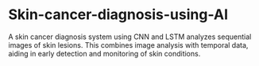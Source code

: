 # Skin-cancer-diagnosis-using-AI
A skin cancer diagnosis system using CNN and LSTM analyzes sequential images of skin lesions. This combines image analysis with temporal data, aiding in early detection and monitoring of skin conditions.
